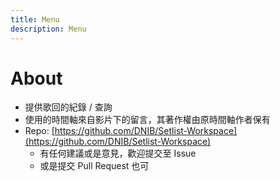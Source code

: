```yaml
---
title: Menu
description: Menu
---
```


# About
- 提供歌回的紀錄 / 查詢
- 使用的時間軸來自影片下的留言，其著作權由原時間軸作者保有
- Repo: [https://github.com/DNIB/Setlist-Workspace](https://github.com/DNIB/Setlist-Workspace)
    - 有任何建議或是意見，歡迎提交至 Issue
    - 或是提交 Pull Request 也可
